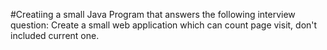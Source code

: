 #Creatiing a small Java Program that answers the following interview question:
Create a small web application which can count page visit, don't included current one.
